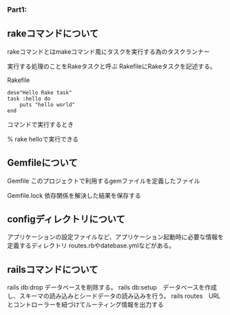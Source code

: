 
### Part1:  
## rakeコマンドについて  
rakeコマンドとはmakeコマンド風にタスクを実行する為のタスクランナー

実行する処理のことをRakeタスクと呼ぶ
RakefileにRakeタスクを記述する。

Rakefile
```
dese"Hello Rake task"
task :hello do
    puts "hello world"
end
```
コマンドで実行するとき

% rake helloで実行できる

## Gemfileについて
 
Gemfile
このプロジェクトで利用するgemファイルを定義したファイル

Gemfile.lock
依存関係を解決した結果を保存する


## configディレクトリについて
アプリケーションの設定ファイルなど、アプリケーション起動時に必要な情報を定義するディレクトリ
routes.rbやdatebase.ymlなどがある。

## railsコマンドについて
rails db:drop データベースを削除する。
rails db:setup　データベースを作成し、スキーマの読み込みとシードデータの読み込みを行う。
rails routes　URLとコントローラーを紐づけてルーティング情報を出力する
